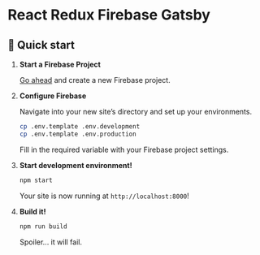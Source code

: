 # React Redux Firebase Gatsby

## 🚀 Quick start

1.  **Start a Firebase Project**

    [Go ahead](https://console.firebase.google.com/u/0/) and create a new Firebase project.
    
1.  **Configure Firebase**

    Navigate into your new site’s directory and set up your environments.

    ```sh
    cp .env.template .env.development
    cp .env.template .env.production
    ```
    
    Fill in the required variable with your Firebase project settings.

1.  **Start development environment!**

    ```sh
    npm start
    ```
    
    Your site is now running at `http://localhost:8000`!

1.  **Build it!**

    ```sh
    npm run build
    ```
    
    Spoiler... it will fail.
